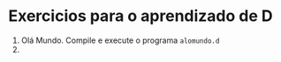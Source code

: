 # Exercicios para o aprendizado de **D**

1. Olá Mundo. Compile e execute o programa `alomundo.d`
1. 
